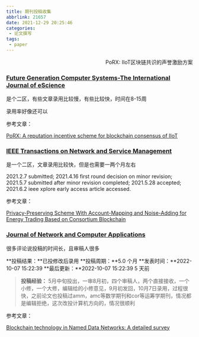 ```yaml
---
title: 期刊投稿收集
abbrlink: 21657
date: 2021-12-29 20:25:46
categories:
 - 论文撰写
tags:
 - paper
---
```


<p align="right">PoRX: IIoT区块链共识的声誉激励方案</p> 



<!-- more -->



### [Future Generation Computer Systems-The International Journal of eScience](https://www.letpub.com.cn/index.php?page=journalapp&view=detail&journalid=2972)

是个二区，有些文章录用比较慢，有些比较快，时间在8-15周

录用率好像还可以

参考文章：

[PoRX: A reputation incentive scheme for blockchain consensus of IIoT](https://www.sciencedirect.com/science/article/abs/pii/S0167739X19310581?via%3Dihub)



### [IEEE Transactions on Network and Service Management](https://www.letpub.com.cn/index.php?page=journalapp&view=detail&journalid=10175)

是一个二区，文章录用比较快，但是也需要一两个月左右

2021.2.7 submitted;
2021.4.16 first round decision on minor revision;
2021.5.7 submitted after minor revision completed;
2021.5.28 accepted;
2021.6.2 ieee xplore early access article accessed.

参考文章：

[Privacy-Preserving Scheme With Account-Mapping and Noise-Adding for Energy Trading Based on Consortium Blockchain](https://www.webofscience.com/wos/woscc/full-record/WOS:000767855700040?AlertId=5ac83e04-0efb-4168-b561-e83509d2a71a&SID=E6wtAnHdNUtPpetkVib)

### [Journal of Network and Computer Applications](http://www.letpub.com.cn/index.php?journalid=4881&page=journalapp&view=detail)

很多评论说投稿的时间长，且审稿人很多



**投稿结果：**已投修改后录用
**投稿周期：**5.0 个月
**发表时间：**2022-10-07 15:22:39
**最后更新：**2022-10-07 15:22:39 5 天前

> **投稿经验：**
> 5月中旬投出，一审8月初，四个审稿人，两个直接接收，一个小修，一个大修，编辑给的小修意见，9月初发回，10月7日录用，过程很快，之前论文也投稿过amm，amc等数学期刊和cor等运筹学期刊，情况都是编辑拒绝，这次改投计算机方向的，情况很顺利

参考文章：

[Blockchain technology in Named Data Networks: A detailed survey](https://www.sciencedirect.com/science/article/pii/S1084804520303088)

